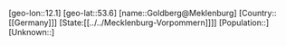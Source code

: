 ﻿---
location: [53.6,12.1]
type: City
tags:
- geo/City


SpocWebEntityId: 30491
isDeleted: false
confidential: public

---
[geo-lon::12.1]
[geo-lat::53.6]
[name::Goldberg@Meklenburg]
[Country::[[Germany]]]
[State:[[../../Mecklenburg-Vorpommern]]]]
[Population::]
[Unknown::]

